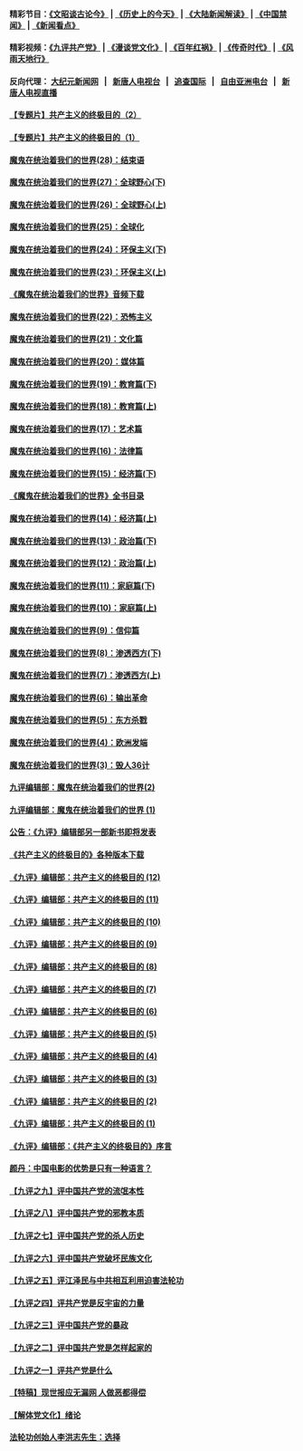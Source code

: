 #### 精彩节目：[《文昭谈古论今》](http://155.138.205.71/wenzhao) | [《历史上的今天》](http://155.138.205.71/today-in-history) | [《大陆新闻解读》](http://155.138.205.71/ntdtv-comedy) | [《中国禁闻》](http://155.138.205.71/ntdtv-news) | [《新闻看点》](http://155.138.205.71/news-insight) 

 #### 精彩视频：[《九评共产党》](http://155.138.205.71:10000/videos/jiuping) | [《漫谈党文化》](http://155.138.205.71:10000/videos/mtdwh) | [《百年红祸》](http://155.138.205.71:10000/videos/bnhh) | [《传奇时代》](http://155.138.205.71:10000/videos/legend) | [《风雨天地行》](http://155.138.205.71:10000/videos/fytdx) 

 #### 反向代理： [大纪元新闻网](http://155.138.205.71:10080/) &nbsp;&nbsp;|&nbsp;&nbsp; [新唐人电视台](http://155.138.205.71:8000/) &nbsp;&nbsp;|&nbsp;&nbsp; [追查国际](http://155.138.205.71:10010/) &nbsp;&nbsp;|&nbsp;&nbsp; [自由亚洲电台](http://155.138.205.71:9800/) &nbsp;&nbsp;|&nbsp;&nbsp; [新唐人电视直播](http://155.138.205.71/) 

#### [【专题片】共产主义的终极目的（2）](../pages/nsc422/n11061941.md?t=02241837) 

#### [【专题片】共产主义的终极目的（1）](../pages/nsc422/n11047728.md?t=02241837) 

#### [魔鬼在统治着我们的世界(28)：结束语](../pages/nsc422/n10936246.md?t=02241837) 

#### [魔鬼在统治着我们的世界(27)：全球野心(下)](../pages/nsc422/n10928319.md?t=02241837) 

#### [魔鬼在统治着我们的世界(26)：全球野心(上)](../pages/nsc422/n10900318.md?t=02241837) 

#### [魔鬼在统治着我们的世界(25)：全球化](../pages/nsc422/n10788205.md?t=02241837) 

#### [魔鬼在统治着我们的世界(24)：环保主义(下)](../pages/nsc422/n10695307.md?t=02241837) 

#### [魔鬼在统治着我们的世界(23)：环保主义(上)](../pages/nsc422/n10688613.md?t=02241837) 

#### [《魔鬼在统治着我们的世界》音频下载](../pages/nsc422/n10635553.md?t=02241837) 

#### [魔鬼在统治着我们的世界(22)：恐怖主义](../pages/nsc422/n10614727.md?t=02241837) 

#### [魔鬼在统治着我们的世界(21)：文化篇](../pages/nsc422/n10597706.md?t=02241837) 

#### [魔鬼在统治着我们的世界(20)：媒体篇](../pages/nsc422/n10586579.md?t=02241837) 

#### [魔鬼在统治着我们的世界(19)：教育篇(下)](../pages/nsc422/n10564808.md?t=02241837) 

#### [魔鬼在统治着我们的世界(18)：教育篇(上)](../pages/nsc422/n10526970.md?t=02241837) 

#### [魔鬼在统治着我们的世界(17)：艺术篇](../pages/nsc422/n10499093.md?t=02241837) 

#### [魔鬼在统治着我们的世界(16)：法律篇](../pages/nsc422/n10485969.md?t=02241837) 

#### [魔鬼在统治着我们的世界(15)：经济篇(下)](../pages/nsc422/n10469975.md?t=02241837) 

#### [《魔鬼在统治着我们的世界》全书目录](../pages/nsc422/n10464261.md?t=02241837) 

#### [魔鬼在统治着我们的世界(14)：经济篇(上)](../pages/nsc422/n10457370.md?t=02241837) 

#### [魔鬼在统治着我们的世界(13)：政治篇(下)](../pages/nsc422/n10448270.md?t=02241837) 

#### [魔鬼在统治着我们的世界(12)：政治篇(上)](../pages/nsc422/n10444576.md?t=02241837) 

#### [魔鬼在统治着我们的世界(11)：家庭篇(下)](../pages/nsc422/n10440961.md?t=02241837) 

#### [魔鬼在统治着我们的世界(10)：家庭篇(上)](../pages/nsc422/n10435448.md?t=02241837) 

#### [魔鬼在统治着我们的世界(9)：信仰篇](../pages/nsc422/n10432159.md?t=02241837) 

#### [魔鬼在统治着我们的世界(8)：渗透西方(下)](../pages/nsc422/n10429603.md?t=02241837) 

#### [魔鬼在统治着我们的世界(7)：渗透西方(上)](../pages/nsc422/n10426013.md?t=02241837) 

#### [魔鬼在统治着我们的世界(6)：输出革命](../pages/nsc422/n10421536.md?t=02241837) 

#### [魔鬼在统治着我们的世界(5)：东方杀戮](../pages/nsc422/n10417707.md?t=02241837) 

#### [魔鬼在统治着我们的世界(4)：欧洲发端](../pages/nsc422/n10414890.md?t=02241837) 

#### [魔鬼在统治着我们的世界(3)：毁人36计](../pages/nsc422/n10411583.md?t=02241837) 

#### [九评编辑部：魔鬼在统治着我们的世界(2)](../pages/nsc422/n10410036.md?t=02241837) 

#### [九评编辑部：魔鬼在统治着我们的世界 (1)](../pages/nsc422/n10406825.md?t=02241837) 

#### [公告：《九评》编辑部另一部新书即将发表](../pages/nsc422/n10405104.md?t=02241837) 

#### [《共产主义的终极目的》各种版本下载](../pages/nsc422/n10022138.md?t=02241837) 

#### [《九评》编辑部：共产主义的终极目的 (12)](../pages/nsc422/n9933272.md?t=02241837) 

#### [《九评》编辑部：共产主义的终极目的 (11)](../pages/nsc422/n9924973.md?t=02241837) 

#### [《九评》编辑部：共产主义的终极目的 (10)](../pages/nsc422/n9920883.md?t=02241837) 

#### [《九评》编辑部：共产主义的终极目的 (9)](../pages/nsc422/n9916363.md?t=02241837) 

#### [《九评》编辑部：共产主义的终极目的 (8)](../pages/nsc422/n9912488.md?t=02241837) 

#### [《九评》编辑部：共产主义的终极目的 (7)](../pages/nsc422/n9901176.md?t=02241837) 

#### [《九评》编辑部：共产主义的终极目的 (6)](../pages/nsc422/n9899359.md?t=02241837) 

#### [《九评》编辑部：共产主义的终极目的 (5)](../pages/nsc422/n9893174.md?t=02241837) 

#### [《九评》编辑部：共产主义的终极目的 (4)](../pages/nsc422/n9891246.md?t=02241837) 

#### [《九评》编辑部：共产主义的终极目的 (3)](../pages/nsc422/n9879879.md?t=02241837) 

#### [《九评》编辑部：共产主义的终极目的 (2)](../pages/nsc422/n9876205.md?t=02241837) 

#### [《九评》编辑部：共产主义的终极目的 (1)](../pages/nsc422/n9865857.md?t=02241837) 

#### [《九评》编辑部：《共产主义的终极目的》序言](../pages/nsc422/n9862666.md?t=02241837) 

#### [颜丹：中国电影的优势是只有一种语言？](../pages/nsc422/n9583062.md?t=02241837) 

#### [【九评之九】评中国共产党的流氓本性](../pages/nsc422/n737542.md?t=02241837) 

#### [【九评之八】评中国共产党的邪教本质](../pages/nsc422/n735942.md?t=02241837) 

#### [【九评之七】评中国共产党的杀人历史](../pages/nsc422/n733806.md?t=02241837) 

#### [【九评之六】评中国共产党破坏民族文化](../pages/nsc422/n731667.md?t=02241837) 

#### [【九评之五】评江泽民与中共相互利用迫害法轮功](../pages/nsc422/n730058.md?t=02241837) 

#### [【九评之四】评共产党是反宇宙的力量](../pages/nsc422/n727814.md?t=02241837) 

#### [【九评之三】评中国共产党的暴政](../pages/nsc422/n725597.md?t=02241837) 

#### [【九评之二】评中国共产党是怎样起家的](../pages/nsc422/n723946.md?t=02241837) 

#### [【九评之一】评共产党是什么](../pages/nsc422/n722529.md?t=02241837) 

#### [【特稿】现世报应无漏网 人做恶都得偿](../pages/nsc422/n4215167.md?t=02241837) 

#### [【解体党文化】绪论](../pages/nsc422/n1449356.md?t=02241837) 

#### [法轮功创始人李洪志先生：选择](../pages/nsc422/n3580738.md?t=02241837) 

